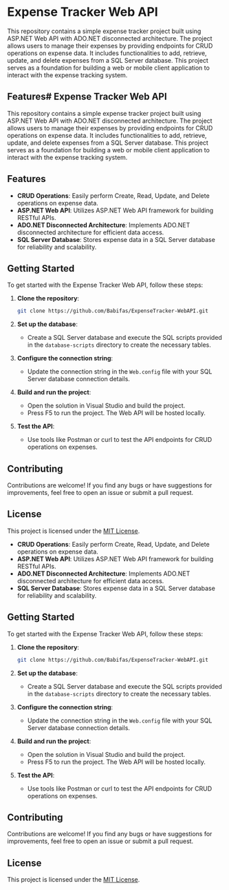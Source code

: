 # Expense Tracker Web API

This repository contains a simple expense tracker project built using ASP.NET Web API with ADO.NET disconnected architecture. The project allows users to manage their expenses by providing endpoints for CRUD operations on expense data. It includes functionalities to add, retrieve, update, and delete expenses from a SQL Server database. This project serves as a foundation for building a web or mobile client application to interact with the expense tracking system.

## Features# Expense Tracker Web API

This repository contains a simple expense tracker project built using ASP.NET Web API with ADO.NET disconnected architecture. The project allows users to manage their expenses by providing endpoints for CRUD operations on expense data. It includes functionalities to add, retrieve, update, and delete expenses from a SQL Server database. This project serves as a foundation for building a web or mobile client application to interact with the expense tracking system.

## Features

- **CRUD Operations**: Easily perform Create, Read, Update, and Delete operations on expense data.
- **ASP.NET Web API**: Utilizes ASP.NET Web API framework for building RESTful APIs.
- **ADO.NET Disconnected Architecture**: Implements ADO.NET disconnected architecture for efficient data access.
- **SQL Server Database**: Stores expense data in a SQL Server database for reliability and scalability.

## Getting Started

To get started with the Expense Tracker Web API, follow these steps:

1. **Clone the repository**:

   ```bash
   git clone https://github.com/Babifas/ExpenseTracker-WebAPI.git
   ```

2. **Set up the database**:

   - Create a SQL Server database and execute the SQL scripts provided in the `database-scripts` directory to create the necessary tables.

3. **Configure the connection string**:

   - Update the connection string in the `Web.config` file with your SQL Server database connection details.

4. **Build and run the project**:

   - Open the solution in Visual Studio and build the project.
   - Press F5 to run the project. The Web API will be hosted locally.

5. **Test the API**:

   - Use tools like Postman or curl to test the API endpoints for CRUD operations on expenses.

## Contributing

Contributions are welcome! If you find any bugs or have suggestions for improvements, feel free to open an issue or submit a pull request.

## License

This project is licensed under the [MIT License](LICENSE).



- **CRUD Operations**: Easily perform Create, Read, Update, and Delete operations on expense data.
- **ASP.NET Web API**: Utilizes ASP.NET Web API framework for building RESTful APIs.
- **ADO.NET Disconnected Architecture**: Implements ADO.NET disconnected architecture for efficient data access.
- **SQL Server Database**: Stores expense data in a SQL Server database for reliability and scalability.

## Getting Started

To get started with the Expense Tracker Web API, follow these steps:

1. **Clone the repository**:

   ```bash
   git clone https://github.com/Babifas/ExpenseTracker-WebAPI.git
   ```

2. **Set up the database**:

   - Create a SQL Server database and execute the SQL scripts provided in the `database-scripts` directory to create the necessary tables.

3. **Configure the connection string**:

   - Update the connection string in the `Web.config` file with your SQL Server database connection details.

4. **Build and run the project**:

   - Open the solution in Visual Studio and build the project.
   - Press F5 to run the project. The Web API will be hosted locally.

5. **Test the API**:

   - Use tools like Postman or curl to test the API endpoints for CRUD operations on expenses.

## Contributing

Contributions are welcome! If you find any bugs or have suggestions for improvements, feel free to open an issue or submit a pull request.

## License

This project is licensed under the [MIT License](LICENSE).

